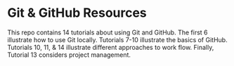 # Git & GitHub Resources
This repo contains 14 tutorials about using Git and GitHub. The first 6 illustrate how to use Git locally. Tutorials 7-10 illustrate the basics of GitHub. Tutorials 10, 11, & 14 illustrate different approaches to work flow. Finally, Tutorial 13 considers project management.
